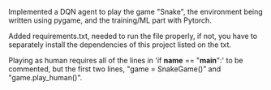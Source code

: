 Implemented a DQN agent to play the game "Snake", the environment being written using pygame, and the training/ML part with Pytorch.

Added requirements.txt, needed to run the file properly, if not, you have to separately install the dependencies of this project listed on the txt. 

Playing as human requires all of the lines in 'if __name__ == "__main__":' to be commented, but the first two lines, "game = SnakeGame()" and "game.play_human()". 
